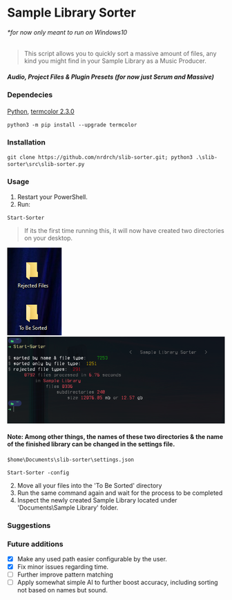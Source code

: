 # Sample Library Sorter
###### *for now only meant to run on Windows10
> This script allows you to quickly sort a massive amount of files, any kind you might find in your Sample Library as a Music Producer.
##### Audio, Project Files & Plugin Presets (for now just Serum and Massive)
### Dependecies
#### 
[Python](https://www.python.org/downloads/), [termcolor 2.3.0 ](https://pypi.org/project/termcolor/)
```
python3 -m pip install --upgrade termcolor
```
### Installation 
```
git clone https://github.com/nrdrch/slib-sorter.git; python3 .\slib-sorter\src\slib-sorter.py
```

### Usage 
1. Restart your PowerShell.
2. Run:
```
Start-Sorter
```


> If its the first time running this, it will now have created two directories on your desktop. 



<img src="https://raw.githubusercontent.com/nrdrch/slib-sorter/main/examples/direxample.png?token=GHSAT0AAAAAACCUPKWOJF3EUJNKTAR7NJSSZEUEOLA">
<img examples/direxample.png>


<img src="https://raw.githubusercontent.com/nrdrch/slib-sorter/main/examples/outputstatistics.png">

#### Note: Among other things, the names of these two directories & the name of the finished library can be changed in the settings file. 
```
$home\Documents\slib-sorter\settings.json
```
```
Start-Sorter -config
```


2. Move all your files into the 'To Be Sorted' directory
3. Run the same command again and wait for the process to be completed 
4. Inspect the newly created Sample Library located under 'Documents\Sample Library' folder.


### Suggestions



### Future additions
- [x] Make any used path easier configurable by the user.
- [x] Fix minor issues regarding time.
- [ ] Further improve pattern matching
- [ ] Apply somewhat simple AI to further boost accuracy, including sorting not based on names but sound.
